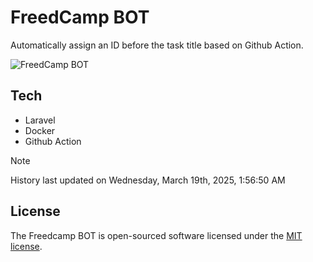 # FreedCamp BOT

Automatically assign an ID before the task title based on Github Action.

![FreedCamp BOT](https://repository-images.githubusercontent.com/737932867/7d34798b-2680-471c-b089-a78a718d3d6a)

## Tech

- Laravel
- Docker
- Github Action

> [!NOTE]  
> History last updated on Wednesday, March 19th, 2025, 1:56:50 AM

## License

The Freedcamp BOT is open-sourced software licensed under the [MIT license](https://opensource.org/licenses/MIT).
